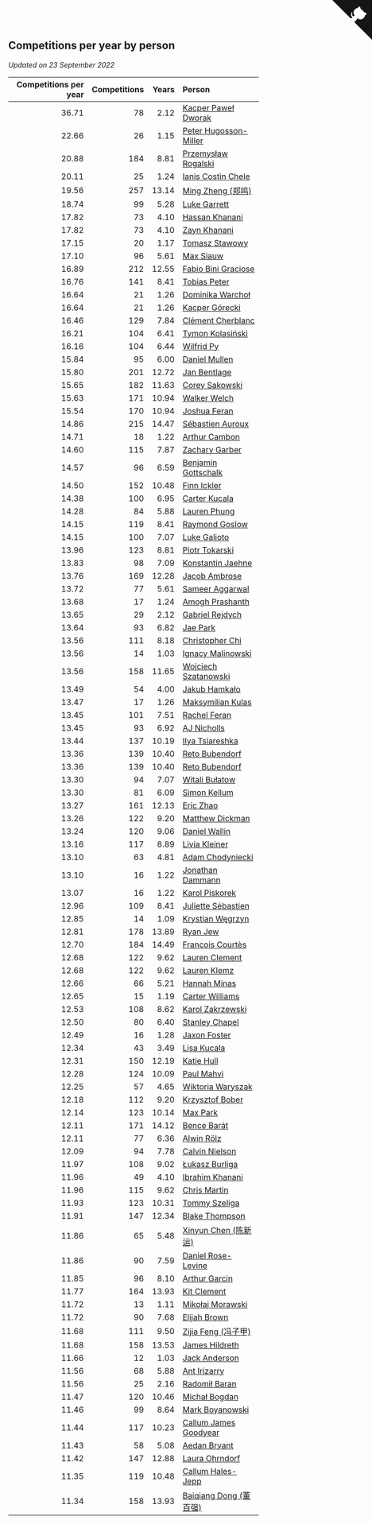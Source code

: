 ## Competitions per year by person

*Updated on 23 September 2022*

| Competitions per year | Competitions | Years | Person |
| ---: | ---: | ---: | :--- |
| 36.71 | 78 | 2.12 | [Kacper Paweł Dworak](https://www.worldcubeassociation.org/persons/2020DWOR01) |
| 22.66 | 26 | 1.15 | [Peter Hugosson-Miller](https://www.worldcubeassociation.org/persons/2021HUGO01) |
| 20.88 | 184 | 8.81 | [Przemysław Rogalski](https://www.worldcubeassociation.org/persons/2013ROGA02) |
| 20.11 | 25 | 1.24 | [Ianis Costin Chele](https://www.worldcubeassociation.org/persons/2021CHEL01) |
| 19.56 | 257 | 13.14 | [Ming Zheng (郑鸣)](https://www.worldcubeassociation.org/persons/2009ZHEN11) |
| 18.74 | 99 | 5.28 | [Luke Garrett](https://www.worldcubeassociation.org/persons/2017GARR05) |
| 17.82 | 73 | 4.10 | [Hassan Khanani](https://www.worldcubeassociation.org/persons/2018KHAN26) |
| 17.82 | 73 | 4.10 | [Zayn Khanani](https://www.worldcubeassociation.org/persons/2018KHAN28) |
| 17.15 | 20 | 1.17 | [Tomasz Stawowy](https://www.worldcubeassociation.org/persons/2021STAW01) |
| 17.10 | 96 | 5.61 | [Max Siauw](https://www.worldcubeassociation.org/persons/2017SIAU02) |
| 16.89 | 212 | 12.55 | [Fabio Bini Graciose](https://www.worldcubeassociation.org/persons/2010GRAC02) |
| 16.76 | 141 | 8.41 | [Tobias Peter](https://www.worldcubeassociation.org/persons/2014PETE03) |
| 16.64 | 21 | 1.26 | [Dominika Warchoł](https://www.worldcubeassociation.org/persons/2021WARC01) |
| 16.64 | 21 | 1.26 | [Kacper Górecki](https://www.worldcubeassociation.org/persons/2021GORE01) |
| 16.46 | 129 | 7.84 | [Clément Cherblanc](https://www.worldcubeassociation.org/persons/2014CHER05) |
| 16.21 | 104 | 6.41 | [Tymon Kolasiński](https://www.worldcubeassociation.org/persons/2016KOLA02) |
| 16.16 | 104 | 6.44 | [Wilfrid Py](https://www.worldcubeassociation.org/persons/2016PYWI01) |
| 15.84 | 95 | 6.00 | [Daniel Mullen](https://www.worldcubeassociation.org/persons/2016MULL04) |
| 15.80 | 201 | 12.72 | [Jan Bentlage](https://www.worldcubeassociation.org/persons/2010BENT01) |
| 15.65 | 182 | 11.63 | [Corey Sakowski](https://www.worldcubeassociation.org/persons/2011SAKO01) |
| 15.63 | 171 | 10.94 | [Walker Welch](https://www.worldcubeassociation.org/persons/2011WELC01) |
| 15.54 | 170 | 10.94 | [Joshua Feran](https://www.worldcubeassociation.org/persons/2011FERA01) |
| 14.86 | 215 | 14.47 | [Sébastien Auroux](https://www.worldcubeassociation.org/persons/2008AURO01) |
| 14.71 | 18 | 1.22 | [Arthur Cambon](https://www.worldcubeassociation.org/persons/2021CAMB01) |
| 14.60 | 115 | 7.87 | [Zachary Garber](https://www.worldcubeassociation.org/persons/2014GARB01) |
| 14.57 | 96 | 6.59 | [Benjamin Gottschalk](https://www.worldcubeassociation.org/persons/2016GOTT01) |
| 14.50 | 152 | 10.48 | [Finn Ickler](https://www.worldcubeassociation.org/persons/2012ICKL01) |
| 14.38 | 100 | 6.95 | [Carter Kucala](https://www.worldcubeassociation.org/persons/2015KUCA01) |
| 14.28 | 84 | 5.88 | [Lauren Phung](https://www.worldcubeassociation.org/persons/2016PHUN02) |
| 14.15 | 119 | 8.41 | [Raymond Goslow](https://www.worldcubeassociation.org/persons/2014GOSL01) |
| 14.15 | 100 | 7.07 | [Luke Galioto](https://www.worldcubeassociation.org/persons/2015GALI02) |
| 13.96 | 123 | 8.81 | [Piotr Tokarski](https://www.worldcubeassociation.org/persons/2013TOKA01) |
| 13.83 | 98 | 7.09 | [Konstantin Jaehne](https://www.worldcubeassociation.org/persons/2015JAEH01) |
| 13.76 | 169 | 12.28 | [Jacob Ambrose](https://www.worldcubeassociation.org/persons/2010AMBR01) |
| 13.72 | 77 | 5.61 | [Sameer Aggarwal](https://www.worldcubeassociation.org/persons/2017AGGA01) |
| 13.68 | 17 | 1.24 | [Amogh Prashanth](https://www.worldcubeassociation.org/persons/2021PRAS01) |
| 13.65 | 29 | 2.12 | [Gabriel Rejdych](https://www.worldcubeassociation.org/persons/2020REJD01) |
| 13.64 | 93 | 6.82 | [Jae Park](https://www.worldcubeassociation.org/persons/2015PARK24) |
| 13.56 | 111 | 8.18 | [Christopher Chi](https://www.worldcubeassociation.org/persons/2014CHIC01) |
| 13.56 | 14 | 1.03 | [Ignacy Malinowski](https://www.worldcubeassociation.org/persons/2021MALI02) |
| 13.56 | 158 | 11.65 | [Wojciech Szatanowski](https://www.worldcubeassociation.org/persons/2011SZAT01) |
| 13.49 | 54 | 4.00 | [Jakub Hamkało](https://www.worldcubeassociation.org/persons/2018HAMK01) |
| 13.47 | 17 | 1.26 | [Maksymilian Kulas](https://www.worldcubeassociation.org/persons/2021KULA02) |
| 13.45 | 101 | 7.51 | [Rachel Feran](https://www.worldcubeassociation.org/persons/2015FERA01) |
| 13.45 | 93 | 6.92 | [AJ Nicholls](https://www.worldcubeassociation.org/persons/2015NICH04) |
| 13.44 | 137 | 10.19 | [Ilya Tsiareshka](https://www.worldcubeassociation.org/persons/2012TERE01) |
| 13.36 | 139 | 10.40 | [Reto Bubendorf](https://www.worldcubeassociation.org/persons/2012BUBE01) |
| 13.36 | 139 | 10.40 | [Reto Bubendorf](https://www.worldcubeassociation.org/persons/2012BUBE01) |
| 13.30 | 94 | 7.07 | [Witali Bułatow](https://www.worldcubeassociation.org/persons/2015BUAT01) |
| 13.30 | 81 | 6.09 | [Simon Kellum](https://www.worldcubeassociation.org/persons/2016KELL12) |
| 13.27 | 161 | 12.13 | [Eric Zhao](https://www.worldcubeassociation.org/persons/2010ZHAO19) |
| 13.26 | 122 | 9.20 | [Matthew Dickman](https://www.worldcubeassociation.org/persons/2013DICK01) |
| 13.24 | 120 | 9.06 | [Daniel Wallin](https://www.worldcubeassociation.org/persons/2013WALL03) |
| 13.16 | 117 | 8.89 | [Livia Kleiner](https://www.worldcubeassociation.org/persons/2013KLEI03) |
| 13.10 | 63 | 4.81 | [Adam Chodyniecki](https://www.worldcubeassociation.org/persons/2017CHOD02) |
| 13.10 | 16 | 1.22 | [Jonathan Dammann](https://www.worldcubeassociation.org/persons/2021DAMM01) |
| 13.07 | 16 | 1.22 | [Karol Piskorek](https://www.worldcubeassociation.org/persons/2021PISK01) |
| 12.96 | 109 | 8.41 | [Juliette Sébastien](https://www.worldcubeassociation.org/persons/2014SEBA01) |
| 12.85 | 14 | 1.09 | [Krystian Węgrzyn](https://www.worldcubeassociation.org/persons/2021WEGR01) |
| 12.81 | 178 | 13.89 | [Ryan Jew](https://www.worldcubeassociation.org/persons/2008JEWR01) |
| 12.70 | 184 | 14.49 | [François Courtès](https://www.worldcubeassociation.org/persons/2008COUR01) |
| 12.68 | 122 | 9.62 | [Lauren Clement](https://www.worldcubeassociation.org/persons/2013KLEM01) |
| 12.68 | 122 | 9.62 | [Lauren Klemz](https://www.worldcubeassociation.org/persons/2013KLEM01) |
| 12.66 | 66 | 5.21 | [Hannah Minas](https://www.worldcubeassociation.org/persons/2017MINA04) |
| 12.65 | 15 | 1.19 | [Carter Williams](https://www.worldcubeassociation.org/persons/2021WILL06) |
| 12.53 | 108 | 8.62 | [Karol Zakrzewski](https://www.worldcubeassociation.org/persons/2014ZAKR01) |
| 12.50 | 80 | 6.40 | [Stanley Chapel](https://www.worldcubeassociation.org/persons/2016CHAP04) |
| 12.49 | 16 | 1.28 | [Jaxon Foster](https://www.worldcubeassociation.org/persons/2021FOST01) |
| 12.34 | 43 | 3.49 | [Lisa Kucala](https://www.worldcubeassociation.org/persons/2019KUCA01) |
| 12.31 | 150 | 12.19 | [Katie Hull](https://www.worldcubeassociation.org/persons/2010HULL01) |
| 12.28 | 124 | 10.09 | [Paul Mahvi](https://www.worldcubeassociation.org/persons/2012MAHV01) |
| 12.25 | 57 | 4.65 | [Wiktoria Waryszak](https://www.worldcubeassociation.org/persons/2018WARY01) |
| 12.18 | 112 | 9.20 | [Krzysztof Bober](https://www.worldcubeassociation.org/persons/2013BOBE01) |
| 12.14 | 123 | 10.14 | [Max Park](https://www.worldcubeassociation.org/persons/2012PARK03) |
| 12.11 | 171 | 14.12 | [Bence Barát](https://www.worldcubeassociation.org/persons/2008BARA01) |
| 12.11 | 77 | 6.36 | [Alwin Rölz](https://www.worldcubeassociation.org/persons/2016ROLZ01) |
| 12.09 | 94 | 7.78 | [Calvin Nielson](https://www.worldcubeassociation.org/persons/2014NIEL03) |
| 11.97 | 108 | 9.02 | [Łukasz Burliga](https://www.worldcubeassociation.org/persons/2013BURL01) |
| 11.96 | 49 | 4.10 | [Ibrahim Khanani](https://www.worldcubeassociation.org/persons/2018KHAN27) |
| 11.96 | 115 | 9.62 | [Chris Martin](https://www.worldcubeassociation.org/persons/2013MART03) |
| 11.93 | 123 | 10.31 | [Tommy Szeliga](https://www.worldcubeassociation.org/persons/2012SZEL01) |
| 11.91 | 147 | 12.34 | [Blake Thompson](https://www.worldcubeassociation.org/persons/2010THOM03) |
| 11.86 | 65 | 5.48 | [Xinyun Chen (陈新运)](https://www.worldcubeassociation.org/persons/2017CHEN36) |
| 11.86 | 90 | 7.59 | [Daniel Rose-Levine](https://www.worldcubeassociation.org/persons/2015ROSE01) |
| 11.85 | 96 | 8.10 | [Arthur Garcin](https://www.worldcubeassociation.org/persons/2014GARC27) |
| 11.77 | 164 | 13.93 | [Kit Clement](https://www.worldcubeassociation.org/persons/2008CLEM01) |
| 11.72 | 13 | 1.11 | [Mikołaj Morawski](https://www.worldcubeassociation.org/persons/2021MORA01) |
| 11.72 | 90 | 7.68 | [Elijah Brown](https://www.worldcubeassociation.org/persons/2015BROW03) |
| 11.68 | 111 | 9.50 | [Zijia Feng (冯子甲)](https://www.worldcubeassociation.org/persons/2013FENG02) |
| 11.68 | 158 | 13.53 | [James Hildreth](https://www.worldcubeassociation.org/persons/2009HILD01) |
| 11.66 | 12 | 1.03 | [Jack Anderson](https://www.worldcubeassociation.org/persons/2021ANDE05) |
| 11.56 | 68 | 5.88 | [Ant Irizarry](https://www.worldcubeassociation.org/persons/2016IRIZ02) |
| 11.56 | 25 | 2.16 | [Radomił Baran](https://www.worldcubeassociation.org/persons/2020BARA02) |
| 11.47 | 120 | 10.46 | [Michał Bogdan](https://www.worldcubeassociation.org/persons/2012BOGD01) |
| 11.46 | 99 | 8.64 | [Mark Boyanowski](https://www.worldcubeassociation.org/persons/2014BOYA01) |
| 11.44 | 117 | 10.23 | [Callum James Goodyear](https://www.worldcubeassociation.org/persons/2012GOOD02) |
| 11.43 | 58 | 5.08 | [Aedan Bryant](https://www.worldcubeassociation.org/persons/2017BRYA06) |
| 11.42 | 147 | 12.88 | [Laura Ohrndorf](https://www.worldcubeassociation.org/persons/2009OHRN01) |
| 11.35 | 119 | 10.48 | [Callum Hales-Jepp](https://www.worldcubeassociation.org/persons/2012HALE01) |
| 11.34 | 158 | 13.93 | [Baiqiang Dong (董百强)](https://www.worldcubeassociation.org/persons/2008DONG06) |


<a href="https://github.com/JustinTimeCuber/wca_statistics" class="github-corner" aria-label="View source on Github"><svg width="80" height="80" viewBox="0 0 250 250" style="fill:#151513; color:#fff; position: absolute; top: 0; border: 0; right: 0;" aria-hidden="true"><path d="M0,0 L115,115 L130,115 L142,142 L250,250 L250,0 Z"></path><path d="M128.3,109.0 C113.8,99.7 119.0,89.6 119.0,89.6 C122.0,82.7 120.5,78.6 120.5,78.6 C119.2,72.0 123.4,76.3 123.4,76.3 C127.3,80.9 125.5,87.3 125.5,87.3 C122.9,97.6 130.6,101.9 134.4,103.2" fill="currentColor" style="transform-origin: 130px 106px;" class="octo-arm"></path><path d="M115.0,115.0 C114.9,115.1 118.7,116.5 119.8,115.4 L133.7,101.6 C136.9,99.2 139.9,98.4 142.2,98.6 C133.8,88.0 127.5,74.4 143.8,58.0 C148.5,53.4 154.0,51.2 159.7,51.0 C160.3,49.4 163.2,43.6 171.4,40.1 C171.4,40.1 176.1,42.5 178.8,56.2 C183.1,58.6 187.2,61.8 190.9,65.4 C194.5,69.0 197.7,73.2 200.1,77.6 C213.8,80.2 216.3,84.9 216.3,84.9 C212.7,93.1 206.9,96.0 205.4,96.6 C205.1,102.4 203.0,107.8 198.3,112.5 C181.9,128.9 168.3,122.5 157.7,114.1 C157.9,116.9 156.7,120.9 152.7,124.9 L141.0,136.5 C139.8,137.7 141.6,141.9 141.8,141.8 Z" fill="currentColor" class="octo-body"></path></svg></a><style>.github-corner:hover .octo-arm{animation:octocat-wave 560ms ease-in-out}@keyframes octocat-wave{0%,100%{transform:rotate(0)}20%,60%{transform:rotate(-25deg)}40%,80%{transform:rotate(10deg)}}@media (max-width:500px){.github-corner:hover .octo-arm{animation:none}.github-corner .octo-arm{animation:octocat-wave 560ms ease-in-out}}</style>
